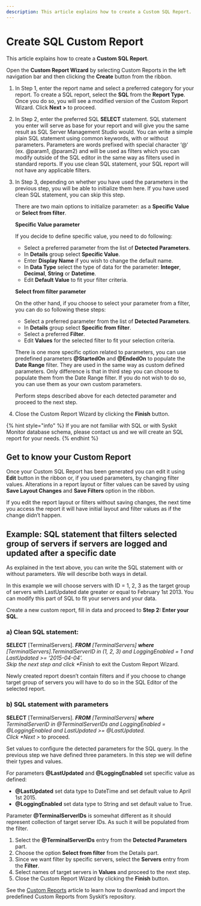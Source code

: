 ```yaml
---
description: This article explains how to create a Custom SQL Report.
---
```


# Create SQL Custom Report

This article explains how to create a **Custom SQL Report**.

Open the **Custom Report Wizard** by selecting Custom Reports in the left navigation bar and then clicking the **Create** button from the ribbon.

1. In Step 1, enter the report name and select a preferred category for your report. To create a SQL report, select the **SQL** from the **Report Type**. Once you do so, you will see a modified version of the Custom Report Wizard. Click **Next &gt;** to proceed.
2. In Step 2, enter the preferred SQL **SELECT** statement. SQL statement you enter will serve as base for your report and will give you the same result as SQL Server Management Studio would. You can write a simple plain SQL statement using common keywords, with or without parameters. Parameters are words prefixed with special character ‘@‘ \(ex. @param1, @param2\) and will be used as filters which you can modify outside of the SQL editor in the same way as filters used in standard reports. If you use clean SQL statement, your SQL report will not have any applicable filters.
3. In Step 3, depending on whether you have used the parameters in the previous step, you will be able to initialize them here. If you have used clean SQL statement, you can skip this step.

   There are two main options to initialize parameter: as a **Specific Value** or **Select from filter**.

   **Specific Value parameter**

   If you decide to define specific value, you need to do following:

   * Select a preferred parameter from the list of **Detected Parameters**.
   * In **Details** group select **Specific Value**.
   * Enter **Display Name** if you wish to change the default name.
   * In **Data Type** select the type of data for the parameter: **Integer**, **Decimal**, **String** or **Datetime**. 
   * Edit **Default Value** to fit your filter criteria.

   **Select from filter parameter**

   On the other hand, if you choose to select your parameter from a filter, you can do so following these steps:

   * Select a preferred parameter from the list of **Detected Parameters**.
   * In **Details** group select **Specific from filter**.
   * Select a preferred **Filter**.
   * Edit **Values** for the selected filter to fit your selection criteria.

   There is one more specific option related to parameters, you can use predefined parameters **@StartedOn** and **@EndedOn** to populate the **Date Range** filter. They are used in the same way as custom defined parameters. Only difference is that in third step you can choose to populate them from the Date Range filter. If you do not wish to do so, you can use them as your own custom parameters.

   Perform steps described above for each detected parameter and proceed to the next step.

4. Close the Custom Report Wizard by clicking the **Finish** button.

{% hint style="info" %}
If you are not familiar with SQL or with Syskit Monitor database schema, please contact us and we will create an SQL report for your needs.
{% endhint %}

## Get to know your Custom Report

Once your Custom SQL Report has been generated you can edit it using **Edit** button in the ribbon or, if you used parameters, by changing filter values. Alterations in a report layout or filter values can be saved by using **Save Layout Changes** and **Save Filters** option in the ribbon.

If you edit the report layout or filters without saving changes, the next time you access the report it will have initial layout and filter values as if the change didn’t happen.

## Example: SQL statement that filters selected group of servers if servers are logged and updated after a specific date

As explained in the text above, you can write the SQL statement with or without parameters. We will describe both ways in detail.

In this example we will choose servers with ID = 1, 2, 3 as the target group of servers with LastUpdated date greater or equal to February 1st 2013. You can modify this part of SQL to fit your servers and your data.

Create a new custom report, fill in data and proceed to **Step 2: Enter your SQL**.

### a\) Clean SQL statement:

**SELECT** \[TerminalServers\]. _**FROM** \[TerminalServers\] **where** \[TerminalServers\].TerminalServerID in \(1, 2, 3\) and LoggingEnabled = 1 and LastUpdated &gt;= ‘2015-04-04’.  
Skip the next step and click \*Finish_ to exit the Custom Report Wizard.

Newly created report doesn’t contain filters and if you choose to change target group of servers you will have to do so in the SQL Editor of the selected report.

### b\) SQL statement with parameters

**SELECT** \[TerminalServers\]. _**FROM** \[TerminalServers\] **where** TerminalServerID in @TerminalServerIDs and LoggingEnabled = @LoggingEnabled and LastUpdated &gt;= @LastUpdated.  
Click \*Next &gt;_ to proceed.

Set values to configure the detected parameters for the SQL query. In the previous step we have defined three parameters. In this step we will define their types and values.

For parameters **@LastUpdated** and **@LoggingEnabled** set specific value as defined:

* **@LastUpdated** set data type to DateTime and set default value to April 1st 2015.
* **@LoggingEnabled** set data type to String and set default value to True.

Parameter **@TerminalServerIDs** is somewhat different as it should represent collection of target server IDs. As such it will be populated from the filter.

1. Select the **@TerminalServerIDs** entry from the **Detected Parameters** part.
2. Choose the option **Select from filter** from the Details part.
3. Since we want filter by specific servers, select the **Servers** entry from the **Filter**.
4. Select names of target servers in **Values** and proceed to the next step.  
5. Close the Custom Report Wizard by clicking the **Finish** button.

See the [Custom Reports](../../get-to-know-syskit-monitor/reports/custom-reports.md) article to learn how to download and import the predefined Custom Reports from Syskit’s repository.

